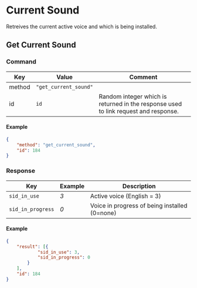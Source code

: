 # Current Sound

Retreives the current active voice and which is being installed.

## Get Current Sound

### Command

| Key    | Value                 | Comment                                                                             |
| ------ | --------------------- | ----------------------------------------------------------------------------------- |
| method | `"get_current_sound"` |                                                                                     |
| id     | `id`                  | Random integer which is returned in the response used to link request and response. |

#### Example

```json
{
    "method": "get_current_sound",
    "id": 184
}
```

### Response

| Key               | Example | Description                                   |
| ----------------- | ------- | --------------------------------------------- |
| `sid_in_use`      | _3_     | Active voice (English = 3)                    |
| `sid_in_progress` | _0_     | Voice in progress of being installed (0=none) |

#### Example

```json
{
    "result": [{
            "sid_in_use": 3,
            "sid_in_progress": 0
        }
    ],
    "id": 184
}
```
